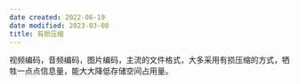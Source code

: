 ```yaml
---
date created: 2022-06-19
date modified: 2023-03-08
title: 有损压缩
---
```


视频编码，音频编码，图片编码，主流的文件格式，大多采用有损压缩的方式，牺牲一点点信息量，能大大降低存储空间占用量。
